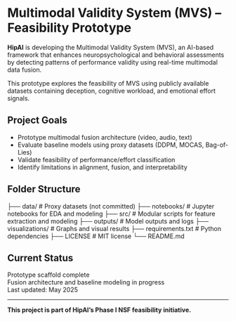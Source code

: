 # Multimodal Validity System (MVS) – Feasibility Prototype

**HipAI** is developing the Multimodal Validity System (MVS), an AI-based framework that enhances neuropsychological and behavioral assessments by detecting patterns of performance validity using real-time multimodal data fusion.

This prototype explores the feasibility of MVS using publicly available datasets containing deception, cognitive workload, and emotional effort signals.

## Project Goals

- Prototype multimodal fusion architecture (video, audio, text)
- Evaluate baseline models using proxy datasets (DDPM, MOCAS, Bag-of-Lies)
- Validate feasibility of performance/effort classification
- Identify limitations in alignment, fusion, and interpretability

## Folder Structure
├── data/ # Proxy datasets (not committed)
├── notebooks/ # Jupyter notebooks for EDA and modeling
├── src/ # Modular scripts for feature extraction and modeling
├── outputs/ # Model outputs and logs
├── visualizations/ # Graphs and visual results
├── requirements.txt # Python dependencies
├── LICENSE # MIT license
└── README.md


## Current Status

Prototype scaffold complete  
Fusion architecture and baseline modeling in progress  
Last updated: May 2025

---

**This project is part of HipAI’s Phase I NSF feasibility initiative.**
